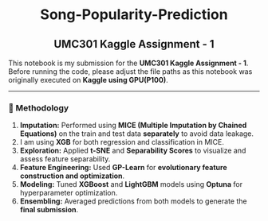 <div style="text-align: center;">
  <h1>Song-Popularity-Prediction</h1>
  <h2>UMC301 Kaggle Assignment - 1</h2>
</div>

This notebook is my submission for the **UMC301 Kaggle Assignment - 1**.  
Before running the code, please adjust the file paths as this notebook was originally executed on **Kaggle using GPU(P100)**.

---

### 🧠 Methodology

1. **Imputation:** Performed using **MICE (Multiple Imputation by Chained Equations)** on the train and test data **separately** to avoid data leakage.
2. I am using **XGB** for both regression and classification in MICE.
3. **Exploration:** Applied **t-SNE** and **Separability Scores** to visualize and assess feature separability.  
4. **Feature Engineering:** Used **GP-Learn** for **evolutionary feature construction and optimization**.  
5. **Modeling:** Tuned **XGBoost** and **LightGBM** models using **Optuna** for hyperparameter optimization.  
6. **Ensembling:** Averaged predictions from both models to generate the **final submission**.

